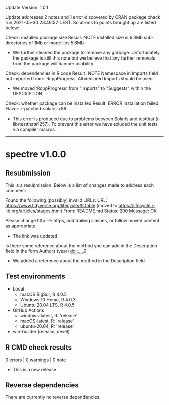 Update Version: 1.0.1

Update addresses 2 notes and 1 error discovered by CRAN package check run 2021-05-30 23:49:52 CEST. Solutions to points brought up are listed below:

Check: installed package size
Result: NOTE
     installed size is 6.3Mb
     sub-directories of 1Mb or more:
     libs 5.6Mb
     
* We further cleaned the package to remove any garbage. Unfortunately, the package is still this note but we believe that any further removals from the package will hamper usability.

Check: dependencies in R code
Result: NOTE
    Namespace in Imports field not imported from: ‘RcppProgress’
     All declared Imports should be used.
     
* We moved ‘RcppProgress’ from "Imports" to "Suggests" within the DESCRIPTION.

Check: whether package can be installed
Result: ERROR
    Installation failed.
Flavor: r-patched-solaris-x86

* This error is produced due to problems between Solaris and testthat (r-lib/testthat#1257). To prevent this error we have exluded the unit tests via compiler macros.

---

# spectre v1.0.0

## Resubmission
This is a resubmission. Below is a list of changes made to address each comment:

Found the following (possibly) invalid URLs: URL: https://www.tidyverse.org/lifecycle/#stable (moved to https://lifecycle.r-lib.org/articles/stages.html)
From: README.md
Status: 200
Message: OK

Please change http --> https, add trailing slashes, or follow moved content as appropriate.

* The link was updated

Is there some reference about the method you can add in the Description field in the form Authors (year) <doi:.....>?

* We added a reference about the method in the Description field

## Test environments
* Local
  * macOS BigSur, R 4.0.5
  * Windows 10 Home, R 4.0.3
  * Ubuntu 20.04 LTS, R 4.0.5
* GitHub Actions 
  * windows-latest, R: 'release'
  * macOS-latest, R: 'release'
  * ubuntu-20.04, R: 'release'
* win-builder (release, devel)

## R CMD check results

0 errors | 0 warnings | 0 note

* This is a new release.

## Reverse dependencies
There are currently no reverse dependencies.